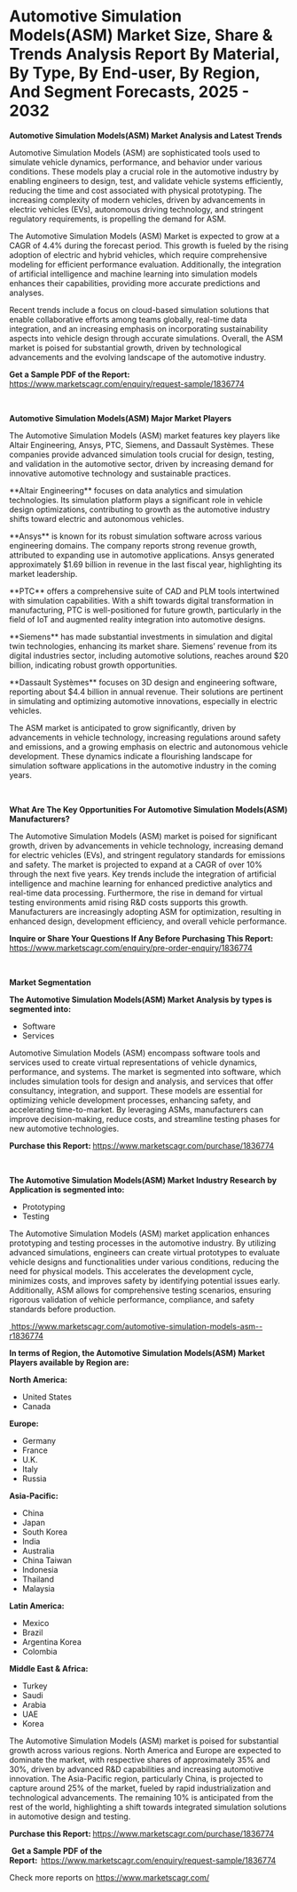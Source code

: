 <p><h1>Automotive Simulation Models(ASM) Market Size, Share & Trends Analysis Report By Material, By Type, By End-user, By Region, And Segment Forecasts, 2025 - 2032</h1></p><p><strong>Automotive Simulation Models(ASM) Market Analysis and Latest Trends</strong></p>
<p><p>Automotive Simulation Models (ASM) are sophisticated tools used to simulate vehicle dynamics, performance, and behavior under various conditions. These models play a crucial role in the automotive industry by enabling engineers to design, test, and validate vehicle systems efficiently, reducing the time and cost associated with physical prototyping. The increasing complexity of modern vehicles, driven by advancements in electric vehicles (EVs), autonomous driving technology, and stringent regulatory requirements, is propelling the demand for ASM.</p><p>The Automotive Simulation Models (ASM) Market is expected to grow at a CAGR of 4.4% during the forecast period. This growth is fueled by the rising adoption of electric and hybrid vehicles, which require comprehensive modeling for efficient performance evaluation. Additionally, the integration of artificial intelligence and machine learning into simulation models enhances their capabilities, providing more accurate predictions and analyses. </p><p>Recent trends include a focus on cloud-based simulation solutions that enable collaborative efforts among teams globally, real-time data integration, and an increasing emphasis on incorporating sustainability aspects into vehicle design through accurate simulations. Overall, the ASM market is poised for substantial growth, driven by technological advancements and the evolving landscape of the automotive industry.</p></p>
<p><strong>Get a Sample PDF of the Report:&nbsp;</strong> <a href="https://www.marketscagr.com/enquiry/request-sample/1836774?utm_campaign=3448&utm_medium=2&utm_source=Github&utm_content=ia&utm_term=26032025&utm_id=automotive-simulation-modelsasm">https://www.marketscagr.com/enquiry/request-sample/1836774</a></p>
<p>&nbsp;</p>
<p><strong>Automotive Simulation Models(ASM) Major Market Players</strong></p>
<p><p>The Automotive Simulation Models (ASM) market features key players like Altair Engineering, Ansys, PTC, Siemens, and Dassault Systèmes. These companies provide advanced simulation tools crucial for design, testing, and validation in the automotive sector, driven by increasing demand for innovative automotive technology and sustainable practices.</p><p>**Altair Engineering** focuses on data analytics and simulation technologies. Its simulation platform plays a significant role in vehicle design optimizations, contributing to growth as the automotive industry shifts toward electric and autonomous vehicles.</p><p>**Ansys** is known for its robust simulation software across various engineering domains. The company reports strong revenue growth, attributed to expanding use in automotive applications. Ansys generated approximately $1.69 billion in revenue in the last fiscal year, highlighting its market leadership.</p><p>**PTC** offers a comprehensive suite of CAD and PLM tools intertwined with simulation capabilities. With a shift towards digital transformation in manufacturing, PTC is well-positioned for future growth, particularly in the field of IoT and augmented reality integration into automotive designs.</p><p>**Siemens** has made substantial investments in simulation and digital twin technologies, enhancing its market share. Siemens’ revenue from its digital industries sector, including automotive solutions, reaches around $20 billion, indicating robust growth opportunities.</p><p>**Dassault Systèmes** focuses on 3D design and engineering software, reporting about $4.4 billion in annual revenue. Their solutions are pertinent in simulating and optimizing automotive innovations, especially in electric vehicles.</p><p>The ASM market is anticipated to grow significantly, driven by advancements in vehicle technology, increasing regulations around safety and emissions, and a growing emphasis on electric and autonomous vehicle development. These dynamics indicate a flourishing landscape for simulation software applications in the automotive industry in the coming years.</p></p>
<p>&nbsp;</p>
<p><strong>What Are The Key Opportunities For Automotive Simulation Models(ASM) Manufacturers?</strong></p>
<p><p>The Automotive Simulation Models (ASM) market is poised for significant growth, driven by advancements in vehicle technology, increasing demand for electric vehicles (EVs), and stringent regulatory standards for emissions and safety. The market is projected to expand at a CAGR of over 10% through the next five years. Key trends include the integration of artificial intelligence and machine learning for enhanced predictive analytics and real-time data processing. Furthermore, the rise in demand for virtual testing environments amid rising R&D costs supports this growth. Manufacturers are increasingly adopting ASM for optimization, resulting in enhanced design, development efficiency, and overall vehicle performance.</p></p>
<p><strong>Inquire or Share Your Questions If Any Before Purchasing This Report:</strong> <a href="https://www.marketscagr.com/enquiry/pre-order-enquiry/1836774?utm_campaign=3448&utm_medium=2&utm_source=Github&utm_content=ia&utm_term=26032025&utm_id=automotive-simulation-modelsasm">https://www.marketscagr.com/enquiry/pre-order-enquiry/1836774</a></p>
<p>&nbsp;</p>
<p><strong>Market Segmentation</strong></p>
<p><strong>The Automotive Simulation Models(ASM) Market Analysis by types is segmented into:</strong></p>
<p><ul><li>Software</li><li>Services</li></ul></p>
<p><p>Automotive Simulation Models (ASM) encompass software tools and services used to create virtual representations of vehicle dynamics, performance, and systems. The market is segmented into software, which includes simulation tools for design and analysis, and services that offer consultancy, integration, and support. These models are essential for optimizing vehicle development processes, enhancing safety, and accelerating time-to-market. By leveraging ASMs, manufacturers can improve decision-making, reduce costs, and streamline testing phases for new automotive technologies.</p></p>
<p><strong>Purchase this Report:&nbsp;</strong><a href="https://www.marketscagr.com/purchase/1836774?utm_campaign=3448&utm_medium=2&utm_source=Github&utm_content=ia&utm_term=26032025&utm_id=automotive-simulation-modelsasm">https://www.marketscagr.com/purchase/1836774</a></p>
<p>&nbsp;</p>
<p><strong>The Automotive Simulation Models(ASM) Market Industry Research by Application is segmented into:</strong></p>
<p><ul><li>Prototyping</li><li>Testing</li></ul></p>
<p><p>The Automotive Simulation Models (ASM) market application enhances prototyping and testing processes in the automotive industry. By utilizing advanced simulations, engineers can create virtual prototypes to evaluate vehicle designs and functionalities under various conditions, reducing the need for physical models. This accelerates the development cycle, minimizes costs, and improves safety by identifying potential issues early. Additionally, ASM allows for comprehensive testing scenarios, ensuring rigorous validation of vehicle performance, compliance, and safety standards before production.</p></p>
<p><a href="https://www.marketscagr.com/automotive-simulation-models-asm--r1836774?utm_campaign=3448&utm_medium=2&utm_source=Github&utm_content=ia&utm_term=26032025&utm_id=automotive-simulation-modelsasm">&nbsp;https://www.marketscagr.com/automotive-simulation-models-asm--r1836774</a></p>
<p><strong>In terms of Region, the Automotive Simulation Models(ASM) Market Players available by Region are:</strong></p>
<p>
    <p> <strong> North America: </strong>
        <ul>
            <li>United States</li>
            <li>Canada</li>
        </ul>
        </p> 
    <p> <strong> Europe: </strong>
        <ul>
            <li>Germany</li>
            <li>France</li>
            <li>U.K.</li>
            <li>Italy</li>
            <li>Russia</li>
        </ul>
        </p> 
    <p> <strong> Asia-Pacific: </strong>
        <ul>
            <li>China</li>
            <li>Japan</li>
            <li>South Korea</li>
            <li>India</li>
            <li>Australia</li>
            <li>China Taiwan</li>
            <li>Indonesia</li>
            <li>Thailand</li>
            <li>Malaysia</li>
        </ul>
        </p> 
    <p> <strong> Latin America: </strong>
        <ul>
            <li>Mexico</li>
            <li>Brazil</li>
            <li>Argentina Korea</li>
            <li>Colombia</li>
        </ul>
        </p> 
    <p> <strong> Middle East & Africa: </strong>
        <ul>
            <li>Turkey</li>
            <li>Saudi</li>
            <li>Arabia</li>
            <li>UAE</li>
            <li>Korea</li>
        </ul>
    </p>
    </p>
<p><p>The Automotive Simulation Models (ASM) market is poised for substantial growth across various regions. North America and Europe are expected to dominate the market, with respective shares of approximately 35% and 30%, driven by advanced R&D capabilities and increasing automotive innovation. The Asia-Pacific region, particularly China, is projected to capture around 25% of the market, fueled by rapid industrialization and technological advancements. The remaining 10% is anticipated from the rest of the world, highlighting a shift towards integrated simulation solutions in automotive design and testing.</p></p>
<p><strong>Purchase this Report: </strong><a href="https://www.marketscagr.com/purchase/1836774?utm_campaign=3448&utm_medium=2&utm_source=Github&utm_content=ia&utm_term=26032025&utm_id=automotive-simulation-modelsasm">https://www.marketscagr.com/purchase/1836774</a></p>
<p>&nbsp;<strong>Get a Sample PDF of the Report:&nbsp;&nbsp;</strong><a href="https://www.marketscagr.com/enquiry/request-sample/1836774?utm_campaign=3448&utm_medium=2&utm_source=Github&utm_content=ia&utm_term=26032025&utm_id=automotive-simulation-modelsasm">https://www.marketscagr.com/enquiry/request-sample/1836774</a></p>
<p><strong></strong></p>
<p>Check more reports on <a href="https://www.marketscagr.com/?utm_campaign=3448&utm_medium=2&utm_source=Github&utm_content=ia&utm_term=26032025&utm_id=automotive-simulation-modelsasm">https://www.marketscagr.com/</a></p>